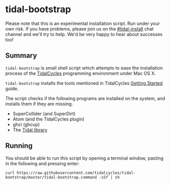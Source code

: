 tidal-bootstrap
===============

Please note that this is an experimental installation script. Run
under your own risk. If you have problems, please join us on the
[#tidal-install](https://chat.toplap.org/channel/tidal-install) chat
channel and we'll try to help. We'd be very happy to hear about
successes too!

Summary
-------

`tidal-bootstrap` is small shell script which attempts to ease the
installation process of the [TidalCycles](http://tidalcycles.org/)
programming environment under Mac OS X.

`tidal-bootstrap` installs the tools mentioned in TidalCycles [Getting Started](http://tidalcycles.org/getting_started.html) guide.

The script checks if the following programs are installed on the system, and installs them if they are missing.

* SuperCollider (and SuperDirt)
* Atom (and the TidalCycles plugin)
* ghci (ghcup)
* The [Tidal library](https://hackage.haskell.org/package/tidal)

Running
-------

You should be able to run this script by opening a terminal window, pasting in the following and pressing enter:

```
curl https://raw.githubusercontent.com/tidalcycles/tidal-bootstrap/master/tidal-bootstrap.command -sSf | sh
```
